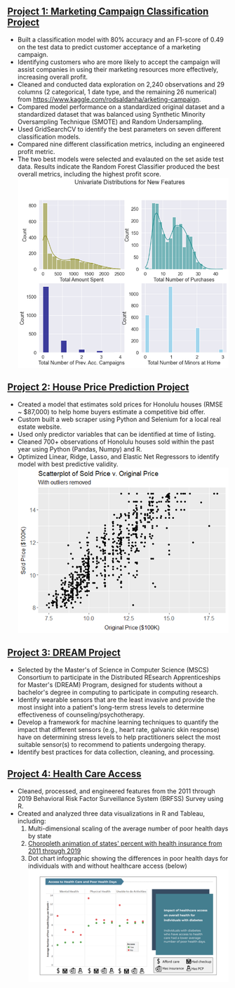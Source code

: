 ## [Project 1: Marketing Campaign Classification Project](https://github.com/chelseako/marketing_campaign)

* Built a classification model with 80% accuracy and an F1-score of 0.49 on the test data to predict customer acceptance of a marketing campaign.
* Identifying customers who are more likely to accept the campaign will assist companies in using their marketing resources more effectively, increasing overall profit.
* Cleaned and conducted data exploration on 2,240 observations and 29 columns (2 categorical, 1 date type, and the remaining 26 numerical) from https://www.kaggle.com/rodsaldanha/arketing-campaign.
* Compared model performance on a standardized original dataset and a standardized dataset that was balanced using Synthetic Minority Oversampling Technique (SMOTE) and Random Undersampling.
* Used GridSearchCV to identify the best parameters on seven different classification models.
* Compared nine different classification metrics, including an engineered profit metric.
* The two best models were selected and evalauted on the set aside test data. Results indicate the Random Forest Classifier produced the best overall metrics, including the highest profit score.
![Distributions of Variables](/Images/distributions.png)

## [Project 2: House Price Prediction Project](https://github.com/chelseako/House_Pricing_Project)
* Created a model that estimates sold prices for Honolulu houses (RMSE ~ $87,000) to help home buyers estimate a competitive bid offer.
* Custom built a web scraper using Python and Selenium for a local real estate website.
* Used only predictor variables that can be identified at time of listing.
* Cleaned 700+ observations of Honolulu houses sold within the past year using Python (Pandas, Numpy) and R.
* Optimized Linear, Ridge, Lasso, and Elastic Net Regressors to identify model with best predictive validity.
![Scatterplot of sold versus original price](/Images/scatter_sold_orig.png)

## [Project 3: DREAM Project](https://github.com/chelseako/DREAMProject)
* Selected by the Master's of Science in Computer Science (MSCS) Consortium to participate in the Distributed REsearch Apprenticeships for Master's (DREAM) Program, designed for students without a bachelor's degree in computing to participate in computing research. 
* Identify wearable sensors that are the least invasive and provide the most insight into a patient's long-term stress levels to determine effectiveness of counseling/psychotherapy.
* Develop a framework for machine learning techniques to quantify the impact that different sensors (e.g., heart rate, galvanic skin response) have on determining stress levels to help practitioners select the most suitable sensor(s) to recommend to patients undergoing therapy.
* Identify best practices for data collection, cleaning, and processing.

## [Project 4: Health Care Access](https://github.com/chelseako/health_care_access)
* Cleaned, processed, and engineered features from the 2011 through 2019 Behavioral Risk Factor Surveillance System (BRFSS) Survey using R.
* Created and analyzed three data visualizations in R and Tableau, including:
     1. Multi-dimensional scaling of the average number of poor health days by state
     2. [Choropleth animation of states' percent with health insurance from 2011 through 2019](https://youtu.be/acC3c1pTr3k)
     3. Dot chart infographic showing the differences in poor health days for individuals with and without healthcare access (below)
![Dot chart infographic healthcare access](/Images/healthCareAccess_infographic.png)
